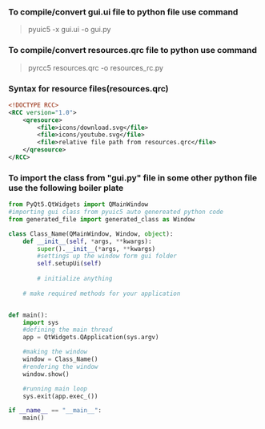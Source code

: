 ### To compile/convert gui.ui file to python file use command
> pyuic5 -x gui.ui -o gui.py

### To compile/convert resources.qrc file to python use command
> pyrcc5 resources.qrc -o resources_rc.py

### Syntax for resource files(resources.qrc)
```qrc
<!DOCTYPE RCC>
<RCC version="1.0">
    <qresource>
        <file>icons/download.svg</file>
        <file>icons/youtube.svg</file>
        <file>relative file path from resources.qrc</file>
    </qresource>
</RCC>
```


### To import the class from "gui.py" file in some other python file use the following boiler plate
```python
from PyQt5.QtWidgets import QMainWindow
#importing gui class from pyuic5 auto genereated python code
from generated_file import generated_class as Window

class Class_Name(QMainWindow, Window, object):
    def __init__(self, *args, **kwargs):
        super().__init__(*args, **kwargs)
        #settings up the window form gui folder
        self.setupUi(self)
        
        # initialize anything
    
    # make required methods for your application


def main():
    import sys
    #defining the main thread
    app = QtWidgets.QApplication(sys.argv)

    #making the window
    window = Class_Name()
    #rendering the window
    window.show()

    #running main loop
    sys.exit(app.exec_())

if __name__ == "__main__":
    main()
```
